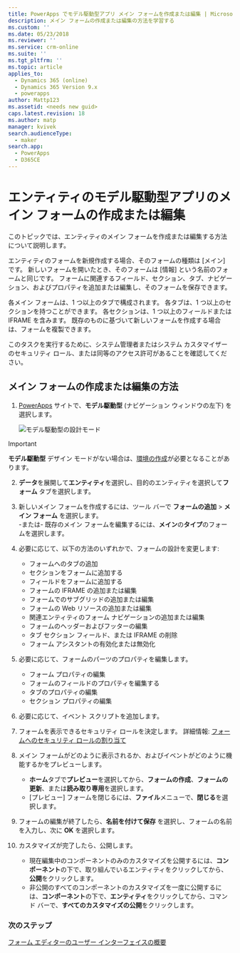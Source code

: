```yaml
---
title: PowerApps でモデル駆動型アプリ メイン フォームを作成または編集 | MicrosoftDocs
description: メイン フォームの作成または編集の方法を学習する
ms.custom: ''
ms.date: 05/23/2018
ms.reviewer: ''
ms.service: crm-online
ms.suite: ''
ms.tgt_pltfrm: ''
ms.topic: article
applies_to:
  - Dynamics 365 (online)
  - Dynamics 365 Version 9.x
  - powerapps
author: Mattp123
ms.assetid: <needs new guid>
caps.latest.revision: 18
ms.author: matp
manager: kvivek
search.audienceType:
  - maker
search.app:
  - PowerApps
  - D365CE
---
```

# <a name="create-or-edit-a-model-driven-app-main-form-for-an-entity"></a>エンティティのモデル駆動型アプリのメイン フォームの作成または編集 

このトピックでは、エンティティのメイン フォームを作成または編集する方法について説明します。

エンティティのフォームを新規作成する場合、そのフォームの種類は [メイン] です。 新しいフォームを開いたとき、そのフォームは [情報] という名前のフォームと同じです。 フォームに関連するフィールド、セクション、タブ、ナビゲーション、およびプロパティを追加または編集し、そのフォームを保存できます。

各メイン フォームは、1 つ以上のタブで構成されます。 各タブは、1 つ以上のセクションを持つことができます。 各セクションは、1 つ以上のフィールドまたは IFRAME を含みます。 既存のものに基づいて新しいフォームを作成する場合は、フォームを複製できます。 

このタスクを実行するために、システム管理者またはシステム カスタマイザーのセキュリティ ロール、または同等のアクセス許可があることを確認してください。

## <a name="how-to-create-or-edit-a-main-form"></a>メイン フォームの作成または編集の方法
  
1.   [PowerApps](https://web.powerapps.com/?utm_source=padocs&utm_medium=linkinadoc&utm_campaign=referralsfromdoc) サイトで、**モデル駆動型** (ナビゲーション ウィンドウの左下) を選択します。  

     ![モデル駆動型の設計モード](media/model-driven-switch.png)

> [!IMPORTANT]
> **モデル駆動型** デザイン モードがない場合は、[環境の作成](https://docs.microsoft.com/powerapps/administrator/create-environment)が必要となることがあります。   
  
2.  **データ**を展開して**エンティティ**を選択し、目的のエンティティを選択して**フォーム** タブを選択します。 

3. 新しいメイン フォームを作成するには、ツール バーで **フォームの追加** > **メイン フォーム** を選択します。  
    \-または- 既存のメイン フォームを編集するには、**メイン**の**タイプ**のフォームを選択します。
  
3.  必要に応じて、以下の方法のいずれかで、フォームの設計を変更します:
    -   フォームへのタブの追加
    -   セクションをフォームに追加する
    -   フィールドをフォームに追加する
    -   フォームの IFRAME の追加または編集
    -   フォームでのサブグリッドの追加または編集
    -   フォームの Web リソースの追加または編集
    -   関連エンティティのフォーム ナビゲーションの追加または編集
    -   フォームのヘッダーおよびフッターの編集
    -   タブ セクション フィールド、または IFRAME の削除
    -   フォーム アシスタントの有効化または無効化
    
4.  必要に応じて、フォームのパーツのプロパティを編集します。
    -   フォーム プロパティの編集
    -   フォームのフィールドのプロパティを編集する
    -   タブのプロパティの編集
    -   セクション プロパティの編集

5.  必要に応じて、イベント スクリプトを追加します。 

6.  フォームを表示できるセキュリティ ロールを決定します。 詳細情報: [フォームへのセキュリティ ロールの割り当て](https://docs.microsoft.com/dynamics365/customer-engagement/admin/assign-security-roles-form)

7.  メイン フォームがどのように表示されるか、およびイベントがどのように機能するかをプレビューします。
    - **ホーム**タブで**プレビュー**を選択してから、**フォームの作成**、**フォームの更新**、または**読み取り専用**を選択します。
    - [プレビュー] フォームを閉じるには、**ファイル**メニューで、**閉じる**を選択します。

8.  フォームの編集が終了したら、**名前を付けて保存** を選択し、フォームの名前を入力し、次に **OK** を選択します。

9.  カスタマイズが完了したら、公開します。
    -   現在編集中のコンポーネントのみのカスタマイズを公開するには、**コンポーネント**の下で、取り組んでいるエンティティをクリックしてから、**公開**をクリックします。
    -   非公開のすべてのコンポーネントのカスタマイズを一度に公開するには、**コンポーネント**の下で、**エンティティ**をクリックしてから、コマンド バーで、**すべてのカスタマイズの公開**をクリックします。
    
 
### <a name="next-steps"></a>次のステップ  
[フォーム エディターのユーザー インターフェイスの概要](form-editor-user-interface-legacy.md)
 
